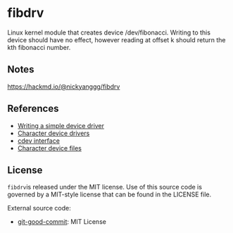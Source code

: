 # fibdrv

Linux kernel module that creates device /dev/fibonacci.  Writing to this device
should have no effect, however reading at offset k should return the kth
fibonacci number.

## Notes
https://hackmd.io/@nickyanggg/fibdrv

## References

* [Writing a simple device driver](https://www.apriorit.com/dev-blog/195-simple-driver-for-linux-os)
* [Character device drivers](https://linux-kernel-labs.github.io/refs/heads/master/labs/device_drivers.html)
* [cdev interface](https://lwn.net/Articles/195805/)
* [Character device files](https://sysplay.in/blog/linux-device-drivers/2013/06/character-device-files-creation-operations/)

## License

`fibdrv`is released under the MIT license. Use of this source code is governed by
a MIT-style license that can be found in the LICENSE file.

External source code:
* [git-good-commit](https://github.com/tommarshall/git-good-commit): MIT License
